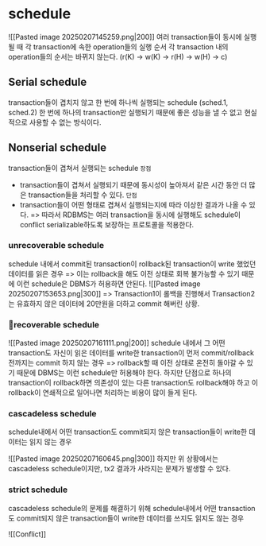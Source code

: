 # schedule
![[Pasted image 20250207145259.png|200]]
여러 transaction들이 동시에 실행될 때 각 transaction에 속한 operation들의 실행 순서
각 transaction 내의 operation들의 순서는 바뀌지 않는다. (r(K) -> w(K) -> r(H) -> w(H) -> c)
## Serial schedule
transaction들이 겹치지 않고 한 번에 하나씩 실행되는 schedule (sched.1, sched.2)
한 번에 하나의 transaction만 실행되기 때문에 좋은 성능을 낼 수 없고 현실적으로 사용할 수 없는 방식이다.
## Nonserial schedule
transaction들이 겹쳐서 실행되는 schedule
`장점`
- transaction들이 겹쳐서 실행되기 때문에 동시성이 높아져서 같은 시간 동안 더 많은 transaction들을 처리할 수 있다.
`단점`
- transaction들이 어떤 형태로 겹쳐서 실행되는지에 따라 이상한 결과가 나올 수 있다.
=> 따라서 RDBMS는 여러 transaction을 동시에 실행해도 schedule이 conflict serializable하도록 보장하는 프로토콜을 적용한다.
### unrecoverable schedule
schedule 내에서 commit된 transaction이 rollback된 transaction이 write 했었던 데이터를 읽은 경우
=> 이는 rollback을 해도 이전 상태로 회복 불가능할 수 있기 때문에 이런 schedule은 DBMS가 허용하면 안된다.
![[Pasted image 20250207153653.png|300]]
=> Transaction1이 롤백을 진행해서 Transaction2는 유효하지 않은 데이터에 20만원을 더하고 commit 해버린 상황.
### recoverable schedule
![[Pasted image 20250207161111.png|200]]
schedule 내에서 그 어떤 transaction도 자신이 읽은 데이터를 write한 transaction이 먼저 commit/rollback 전까지는 commit 하지 않는 경우
=> rollback할 때 이전 상태로 온전히 돌아갈 수 있기 때문에 DBMS는 이런 schedule만 허용해야 한다.
하지만 단점으로 하나의 transaction이 rollback하면 의존성이 있는 다른 transaction도 rollback해야 하고 이 rollback이 연쇄적으로 일어나면 처리하는 비용이 많이 들게 된다.
### cascadeless schedule
schedule내에서 어떤 transaction도 commit되지 않은 transaction들이 write한 데이터는 읽지 않는 경우

![[Pasted image 20250207160645.png|300]]
하지만 위 상황에서는 cascadeless schedule이지만, tx2 결과가 사라지는 문제가 발생할 수 있다.
### strict schedule
cascadeless schedule의 문제를 해결하기 위해 schedule내에서 어떤 transaction도 commit되지 않은 transaction들이 write한 데이터를 쓰지도 읽지도 않는 경우



![[Conflict]]